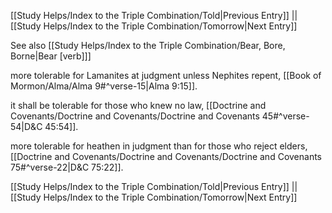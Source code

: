 [[Study Helps/Index to the Triple Combination/Told|Previous Entry]]  ||  [[Study Helps/Index to the Triple Combination/Tomorrow|Next Entry]]

 See also [[Study Helps/Index to the Triple Combination/Bear, Bore, Borne|Bear [verb]]]

 more tolerable for Lamanites at judgment unless Nephites repent, [[Book of Mormon/Alma/Alma 9#^verse-15|Alma 9:15]].

 it shall be tolerable for those who knew no law, [[Doctrine and Covenants/Doctrine and Covenants/Doctrine and Covenants 45#^verse-54|D&C 45:54]].

 more tolerable for heathen in judgment than for those who reject elders, [[Doctrine and Covenants/Doctrine and Covenants/Doctrine and Covenants 75#^verse-22|D&C 75:22]].

[[Study Helps/Index to the Triple Combination/Told|Previous Entry]]  ||  [[Study Helps/Index to the Triple Combination/Tomorrow|Next Entry]]